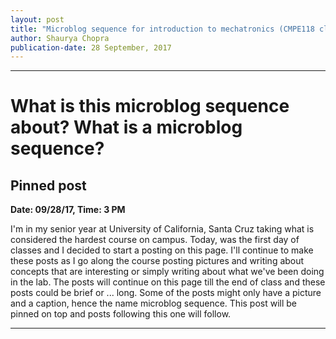 ```yaml
---
layout: post
title: "Microblog sequence for introduction to mechatronics (CMPE118 class) at UCSC"
author: Shaurya Chopra
publication-date: 28 September, 2017
---
```


---
# What is this microblog sequence about? What is a microblog sequence?

## Pinned post
**Date: 09/28/17, Time: 3 PM**

I'm in my senior year at University of California, Santa Cruz taking
what is considered the hardest course on campus. Today, was the first
day of classes and I decided to start a posting on this page. I'll
continue to make these posts as I go along the course posting
pictures and writing about concepts that are interesting
or simply writing about what we've been doing in the lab. The posts
will continue on this page till the end of class and these posts could
be brief or ... long. Some of the posts might only have a picture and
a caption, hence the name microblog sequence. This post will be pinned
on top and posts following this one will follow. 

---
